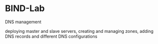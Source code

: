 # BIND-Lab
DNS management


deploying master and slave servers, creating and managing zones, adding DNS records and different DNS configurations
